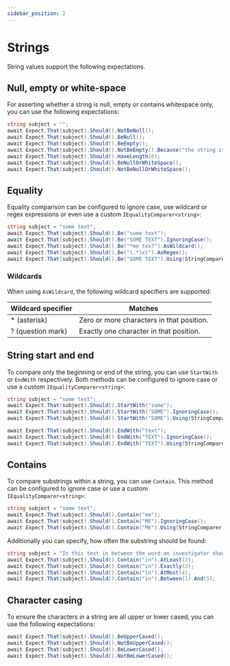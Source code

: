 ```yaml
---
sidebar_position: 2
---
```


# Strings

String values support the following expectations.

## Null, empty or white-space

For asserting whether a string is null, empty or contains whitespace only, you can use the following expectations:

```csharp
string subject = "";
await Expect.That(subject).Should().NotBeNull();
await Expect.That(subject).Should().BeNull();
await Expect.That(subject).Should().BeEmpty();
await Expect.That(subject).Should().NotBeEmpty().Because("the string is not empty");
await Expect.That(subject).Should().HaveLength(0);
await Expect.That(subject).Should().BeNullOrWhiteSpace();
await Expect.That(subject).Should().NotBeNullOrWhiteSpace();
```

## Equality

Equality comparison can be configured to ignore case, use wildcard or regex expressions or even use a custom `IEqualityComparer<string>`:

```csharp
string subject = "some text";
await Expect.That(subject).Should().Be("some text");
await Expect.That(subject).Should().Be("SOME TEXT").IgnoringCase();
await Expect.That(subject).Should().Be("*me tex?").AsWildcard();
await Expect.That(subject).Should().Be("(.*)xt").AsRegex();
await Expect.That(subject).Should().Be("SOME TEXT").Using(StringComparer.OrdinalIgnoreCase);
```

### Wildcards

When using `AsWildcard`, the following wildcard specifiers are supported:

| Wildcard specifier  | Matches                                   |
|---------------------|-------------------------------------------|
| * (asterisk)        | Zero or more characters in that position. |
| ? (question mark)   | Exactly one character in that position.   |

## String start and end

To compare only the beginning or end of the string, you can use `StartWith` or `EndWith` respectively. Both methods can be configured to ignore case or use a custom `IEqualityComparer<string>`:

```csharp
string subject = "some text";
await Expect.That(subject).Should().StartWith("some");
await Expect.That(subject).Should().StartWith("SOME").IgnoringCase();
await Expect.That(subject).Should().StartWith("SOME").Using(StringComparer.OrdinalIgnoreCase);

await Expect.That(subject).Should().EndWith("text");
await Expect.That(subject).Should().EndWith("TEXT").IgnoringCase();
await Expect.That(subject).Should().EndWith("TEXT").Using(StringComparer.OrdinalIgnoreCase);
```

## Contains

To compare substrings within a string, you can use `Contain`. This method can be configured to ignore case or use a custom `IEqualityComparer<string>`:

```csharp
string subject = "some text";
await Expect.That(subject).Should().Contain("me");
await Expect.That(subject).Should().Contain("ME").IgnoringCase();
await Expect.That(subject).Should().Contain("ME").Using(StringComparer.OrdinalIgnoreCase);
```

Additionally you can specify, how often the substring should be found:
```csharp
string subject = "In this text in between the word an investigator should find the word 'IN' multiple times.";
await Expect.That(subject).Should().Contain("in").AtLeast(2);
await Expect.That(subject).Should().Contain("in").Exactly(3);
await Expect.That(subject).Should().Contain("in").AtMost(4);
await Expect.That(subject).Should().Contain("in").Between(1).And(5);
```

## Character casing
To ensure the characters in a string are all upper or lower cased, you can use the following expectations:

```csharp
await Expect.That(subject).Should().BeUpperCased();
await Expect.That(subject).Should().NotBeUpperCased();
await Expect.That(subject).Should().BeLowerCased();
await Expect.That(subject).Should().NotBeLowerCased();
```
